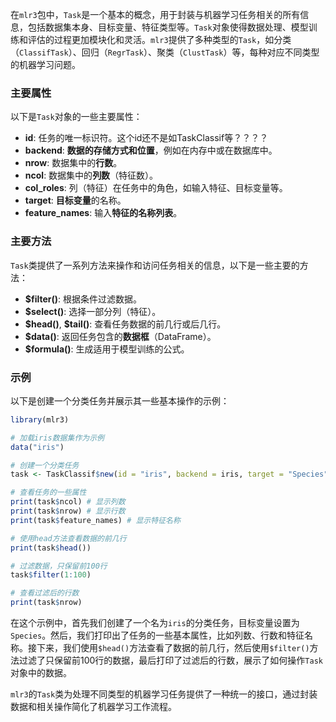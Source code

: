 在`mlr3`包中，`Task`是一个基本的概念，用于封装与机器学习任务相关的所有信息，包括数据集本身、目标变量、特征类型等。`Task`对象使得数据处理、模型训练和评估的过程更加模块化和灵活。`mlr3`提供了多种类型的`Task`，如分类（`ClassifTask`）、回归（`RegrTask`）、聚类（`ClustTask`）等，每种对应不同类型的机器学习问题。

### 主要属性

以下是`Task`对象的一些主要属性：

- **id**: 任务的唯一标识符。这个id还不是如TaskClassif等？？？？
- **backend**: **数据的存储方式和位置**，例如在内存中或在数据库中。
- **nrow**: 数据集中的**行数**。
- **ncol**: 数据集中的**列数**（特征数）。
- **col_roles**: 列（特征）在任务中的角色，如输入特征、目标变量等。
- **target**: **目标变量**的名称。
- **feature_names**: 输入**特征的名称列表**。

### 主要方法

`Task`类提供了一系列方法来操作和访问任务相关的信息，以下是一些主要的方法：

- **$filter()**: 根据条件过滤数据。
- **$select()**: 选择一部分列（特征）。
- **\$head()**, **\$tail()**: 查看任务数据的前几行或后几行。
- **$data()**: 返回任务包含的**数据框**（DataFrame）。
- **$formula()**: 生成适用于模型训练的公式。

### 示例

以下是创建一个分类任务并展示其一些基本操作的示例：

```r
library(mlr3)

# 加载iris数据集作为示例
data("iris")

# 创建一个分类任务
task <- TaskClassif$new(id = "iris", backend = iris, target = "Species")

# 查看任务的一些属性
print(task$ncol) # 显示列数
print(task$nrow) # 显示行数
print(task$feature_names) # 显示特征名称

# 使用head方法查看数据的前几行
print(task$head())

# 过滤数据，只保留前100行
task$filter(1:100)

# 查看过滤后的行数
print(task$nrow)
```

在这个示例中，首先我们创建了一个名为`iris`的分类任务，目标变量设置为`Species`。然后，我们打印出了任务的一些基本属性，比如列数、行数和特征名称。接下来，我们使用`$head()`方法查看了数据的前几行，然后使用`$filter()`方法过滤了只保留前100行的数据，最后打印了过滤后的行数，展示了如何操作`Task`对象中的数据。

`mlr3`的`Task`类为处理不同类型的机器学习任务提供了一种统一的接口，通过封装数据和相关操作简化了机器学习工作流程。